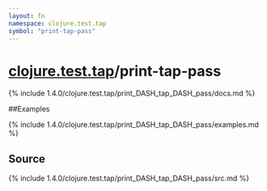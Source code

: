 ```yaml
---
layout: fn
namespace: clojure.test.tap
symbol: "print-tap-pass"
---
```


# [clojure.test.tap](../)/print-tap-pass

{% include 1.4.0/clojure.test.tap/print_DASH_tap_DASH_pass/docs.md %}

##Examples

{% include 1.4.0/clojure.test.tap/print_DASH_tap_DASH_pass/examples.md %}
## Source
{% include 1.4.0/clojure.test.tap/print_DASH_tap_DASH_pass/src.md %}

